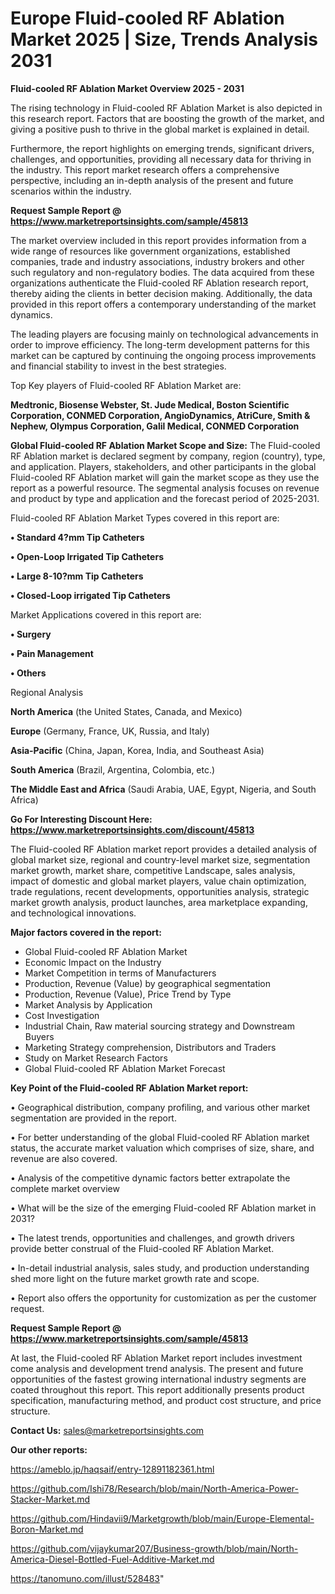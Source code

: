 # Europe Fluid-cooled RF Ablation Market 2025 | Size, Trends Analysis 2031

<Strong> Fluid-cooled RF Ablation Market Overview 2025 - 2031</strong>

The rising technology in Fluid-cooled RF Ablation Market is also depicted in this research report. Factors that are boosting the growth of the market, and giving a positive push to thrive in the global market is explained in detail.

Furthermore, the report highlights on emerging trends, significant drivers, challenges, and opportunities, providing all necessary data for thriving in the industry. This report market research offers a comprehensive perspective, including an in-depth analysis of the present and future scenarios within the industry.

<strong>Request Sample Report @ <a href=https://www.marketreportsinsights.com/sample/45813>https://www.marketreportsinsights.com/sample/45813</a></strong>

The market overview included in this report provides information from a wide range of resources like government organizations, established companies, trade and industry associations, industry brokers and other such regulatory and non-regulatory bodies. The data acquired from these organizations authenticate the Fluid-cooled RF Ablation research report, thereby aiding the clients in better decision making. Additionally, the data provided in this report offers a contemporary understanding of the market dynamics.

The leading players are focusing mainly on technological advancements in order to improve efficiency. The long-term development patterns for this market can be captured by continuing the ongoing process improvements and financial stability to invest in the best strategies.

Top Key players of Fluid-cooled RF Ablation Market are:

<strong>Medtronic, Biosense Webster, St. Jude Medical, Boston Scientific Corporation, CONMED Corporation, AngioDynamics, AtriCure, Smith & Nephew, Olympus Corporation, Galil Medical, CONMED Corporation</strong>

<strong><b>Global Fluid-cooled RF Ablation Market Scope and Size:</b></strong>
The Fluid-cooled RF Ablation market is declared segment by company, region (country), type, and application. Players, stakeholders, and other participants in the global Fluid-cooled RF Ablation market will gain the market scope as they use the report as a powerful resource. The segmental analysis focuses on revenue and product by type and application and the forecast period of 2025-2031.

Fluid-cooled RF Ablation Market Types covered in this report are:

<strong>•  Standard 4?mm Tip Catheters

•  Open-Loop Irrigated Tip Catheters

•  Large 8-10?mm Tip Catheters

•  Closed-Loop irrigated Tip Catheters</strong>

Market Applications covered in this report are:

<strong>•  Surgery

•  Pain Management

•  Others</strong> 

Regional Analysis

<strong>North America</strong> (the United States, Canada, and Mexico)

<strong>Europe</strong> (Germany, France, UK, Russia, and Italy)

<strong>Asia-Pacific</strong> (China, Japan, Korea, India, and Southeast Asia)

<strong>South America</strong> (Brazil, Argentina, Colombia, etc.)

<strong>The Middle East and Africa</strong> (Saudi Arabia, UAE, Egypt, Nigeria, and South Africa)

<strong>Go For Interesting Discount Here: <a href=https://www.marketreportsinsights.com/discount/45813>https://www.marketreportsinsights.com/discount/45813</a></strong>

The Fluid-cooled RF Ablation market report provides a detailed analysis of global market size, regional and country-level market size, segmentation market growth, market share, competitive Landscape, sales analysis, impact of domestic and global market players, value chain optimization, trade regulations, recent developments, opportunities analysis, strategic market growth analysis, product launches, area marketplace expanding, and technological innovations.

<strong><b>Major factors covered in the report:</b></strong>
<ul>
  <li>Global Fluid-cooled RF Ablation Market </li>
  <li>Economic Impact on the Industry</li>
  <li>Market Competition in terms of Manufacturers</li>
  <li>Production, Revenue (Value) by geographical segmentation</li>
  <li>Production, Revenue (Value), Price Trend by Type</li>
  <li>Market Analysis by Application</li>
  <li>Cost Investigation</li>
  <li>Industrial Chain, Raw material sourcing strategy and Downstream Buyers</li>
  <li>Marketing Strategy comprehension, Distributors and Traders</li>
  <li>Study on Market Research Factors</li>
  <li>Global Fluid-cooled RF Ablation Market Forecast</li>
</ul>

<strong><b>Key Point of the Fluid-cooled RF Ablation Market report:</b></strong>

• Geographical distribution, company profiling, and various other market segmentation are provided in the report.

• For better understanding of the global Fluid-cooled RF Ablation market status, the accurate market valuation which comprises of size, share, and revenue are also covered.

• Analysis of the competitive dynamic factors better extrapolate the complete market overview

• What will be the size of the emerging Fluid-cooled RF Ablation market in 2031?

• The latest trends, opportunities and challenges, and growth drivers provide better construal of the Fluid-cooled RF Ablation Market.

• In-detail industrial analysis, sales study, and production understanding shed more light on the future market growth rate and scope.

• Report also offers the opportunity for customization as per the customer request.

<strong>Request Sample Report @ <a href=https://www.marketreportsinsights.com/sample/45813>https://www.marketreportsinsights.com/sample/45813</a></strong>

At last, the Fluid-cooled RF Ablation Market report includes investment come analysis and development trend analysis. The present and future opportunities of the fastest growing international industry segments are coated throughout this report. This report additionally presents product specification, manufacturing method, and product cost structure, and price structure.

<strong>Contact Us:</strong>
sales@marketreportsinsights.com

<strong>Our other reports:</strong>

<a href=https://ameblo.jp/haqsaif/entry-12891182361.html>https://ameblo.jp/haqsaif/entry-12891182361.html</a>

<a href=https://github.com/Ishi78/Research/blob/main/North-America-Power-Stacker-Market.md>https://github.com/Ishi78/Research/blob/main/North-America-Power-Stacker-Market.md</a>

<a href=https://github.com/Hindavii9/Marketgrowth/blob/main/Europe-Elemental-Boron-Market.md>https://github.com/Hindavii9/Marketgrowth/blob/main/Europe-Elemental-Boron-Market.md</a>

<a href=https://github.com/vijaykumar207/Business-growth/blob/main/North-America-Diesel-Bottled-Fuel-Additive-Market.md>https://github.com/vijaykumar207/Business-growth/blob/main/North-America-Diesel-Bottled-Fuel-Additive-Market.md</a>

<a href=https://tanomuno.com/illust/528483>https://tanomuno.com/illust/528483</a>"
